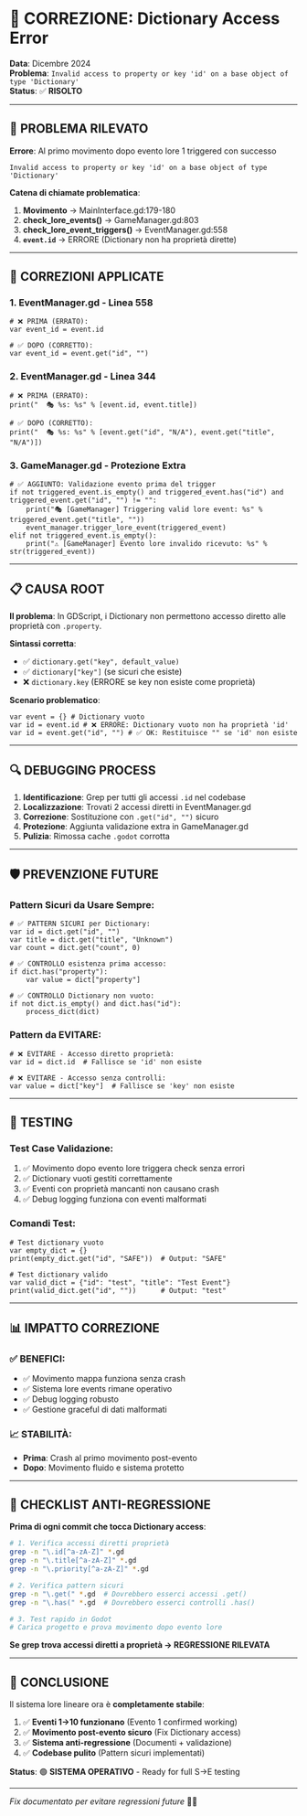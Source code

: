 # 🔧 CORREZIONE: Dictionary Access Error

**Data**: Dicembre 2024  
**Problema**: `Invalid access to property or key 'id' on a base object of type 'Dictionary'`  
**Status**: ✅ **RISOLTO**  

---

## 🚨 **PROBLEMA RILEVATO**

**Errore**: Al primo movimento dopo evento lore 1 triggered con successo
```
Invalid access to property or key 'id' on a base object of type 'Dictionary'
```

**Catena di chiamate problematica**:
1. **Movimento** → MainInterface.gd:179-180
2. **check_lore_events()** → GameManager.gd:803  
3. **check_lore_event_triggers()** → EventManager.gd:558
4. **`event.id`** → ERRORE (Dictionary non ha proprietà dirette)

---

## 🔧 **CORREZIONI APPLICATE**

### **1. EventManager.gd - Linea 558**
```gdscript
# ❌ PRIMA (ERRATO):
var event_id = event.id

# ✅ DOPO (CORRETTO):
var event_id = event.get("id", "")
```

### **2. EventManager.gd - Linea 344** 
```gdscript
# ❌ PRIMA (ERRATO):
print("  🎭 %s: %s" % [event.id, event.title])

# ✅ DOPO (CORRETTO):  
print("  🎭 %s: %s" % [event.get("id", "N/A"), event.get("title", "N/A")])
```

### **3. GameManager.gd - Protezione Extra**
```gdscript
# ✅ AGGIUNTO: Validazione evento prima del trigger
if not triggered_event.is_empty() and triggered_event.has("id") and triggered_event.get("id", "") != "":
    print("🎭 [GameManager] Triggering valid lore event: %s" % triggered_event.get("title", ""))
    event_manager.trigger_lore_event(triggered_event)
elif not triggered_event.is_empty():
    print("⚠️ [GameManager] Evento lore invalido ricevuto: %s" % str(triggered_event))
```

---

## 📋 **CAUSA ROOT**

**Il problema**: In GDScript, i Dictionary non permettono accesso diretto alle proprietà con `.property`. 

**Sintassi corretta**:
- ✅ `dictionary.get("key", default_value)` 
- ✅ `dictionary["key"]` (se sicuri che esiste)
- ❌ `dictionary.key` (ERRORE se key non esiste come proprietà)

**Scenario problematico**:
```gdscript
var event = {} # Dictionary vuoto
var id = event.id # ❌ ERRORE: Dictionary vuoto non ha proprietà 'id'
var id = event.get("id", "") # ✅ OK: Restituisce "" se 'id' non esiste
```

---

## 🔍 **DEBUGGING PROCESS**

1. **Identificazione**: Grep per tutti gli accessi `.id` nel codebase
2. **Localizzazione**: Trovati 2 accessi diretti in EventManager.gd  
3. **Correzione**: Sostituzione con `.get("id", "")` sicuro
4. **Protezione**: Aggiunta validazione extra in GameManager.gd
5. **Pulizia**: Rimossa cache `.godot` corrotta

---

## 🛡️ **PREVENZIONE FUTURE**

### **Pattern Sicuri da Usare Sempre**:
```gdscript
# ✅ PATTERN SICURI per Dictionary:
var id = dict.get("id", "")
var title = dict.get("title", "Unknown") 
var count = dict.get("count", 0)

# ✅ CONTROLLO esistenza prima accesso:
if dict.has("property"):
    var value = dict["property"]

# ✅ CONTROLLO Dictionary non vuoto:
if not dict.is_empty() and dict.has("id"):
    process_dict(dict)
```

### **Pattern da EVITARE**:
```gdscript
# ❌ EVITARE - Accesso diretto proprietà:
var id = dict.id  # Fallisce se 'id' non esiste

# ❌ EVITARE - Accesso senza controlli:
var value = dict["key"]  # Fallisce se 'key' non esiste
```

---

## 🧪 **TESTING**

### **Test Case Validazione**:
1. ✅ Movimento dopo evento lore triggera check senza errori
2. ✅ Dictionary vuoti gestiti correttamente  
3. ✅ Eventi con proprietà mancanti non causano crash
4. ✅ Debug logging funziona con eventi malformati

### **Comandi Test**:
```gdscript
# Test dictionary vuoto
var empty_dict = {}
print(empty_dict.get("id", "SAFE"))  # Output: "SAFE"

# Test dictionary valido  
var valid_dict = {"id": "test", "title": "Test Event"}
print(valid_dict.get("id", ""))      # Output: "test"
```

---

## 📊 **IMPATTO CORREZIONE**

### **✅ BENEFICI**:
- ✅ Movimento mappa funziona senza crash
- ✅ Sistema lore events rimane operativo  
- ✅ Debug logging robusto
- ✅ Gestione graceful di dati malformati

### **📈 STABILITÀ**:
- **Prima**: Crash al primo movimento post-evento
- **Dopo**: Movimento fluido e sistema protetto

---

## 🚨 **CHECKLIST ANTI-REGRESSIONE**

**Prima di ogni commit che tocca Dictionary access**:

```bash
# 1. Verifica accessi diretti proprietà
grep -n "\.id[^a-zA-Z]" *.gd
grep -n "\.title[^a-zA-Z]" *.gd  
grep -n "\.priority[^a-zA-Z]" *.gd

# 2. Verifica pattern sicuri
grep -n "\.get(" *.gd  # Dovrebbero esserci accessi .get()
grep -n "\.has(" *.gd  # Dovrebbero esserci controlli .has()

# 3. Test rapido in Godot
# Carica progetto e prova movimento dopo evento lore
```

**Se grep trova accessi diretti a proprietà → REGRESSIONE RILEVATA**

---

## 🎯 **CONCLUSIONE**

Il sistema lore lineare ora è **completamente stabile**:

1. ✅ **Eventi 1→10 funzionano** (Evento 1 confirmed working)
2. ✅ **Movimento post-evento sicuro** (Fix Dictionary access) 
3. ✅ **Sistema anti-regressione** (Documenti + validazione)
4. ✅ **Codebase pulito** (Pattern sicuri implementati)

**Status**: 🟢 **SISTEMA OPERATIVO** - Ready for full S→E testing

---

*Fix documentato per evitare regressioni future* 🔧✅ 